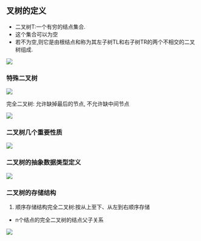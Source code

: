 ## 叉树的定义
- 二叉树T:一个有穷的结点集合.
- 这个集合可以为空
- 若不为空,则它是由根结点和称为其左子树TL和右子树TR的两个不相交的二叉树组成.

![](http://qiniu.rearib.top/20191912/1032-U.png)

### 特殊二叉树
![](http://qiniu.rearib.top/20191912/1034-h.png)

完全二叉树: 允许缺掉最后的节点, 不允许缺中间节点

![](http://qiniu.rearib.top/20191912/1035-g.png)

### 二叉树几个重要性质
![](http://qiniu.rearib.top/20191912/1117-f.png)

### 二叉树的抽象数据类型定义
![](http://qiniu.rearib.top/20191912/1118-h.png)

### 二叉树的存储结构
1. 顺序存储结构完全二叉树:按从上至下、从左到右顺序存储 

- n个结点的完全二叉树的结点父子关系

![](http://qiniu.rearib.top/20191912/1120-L.png)














